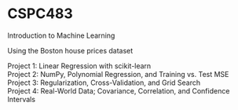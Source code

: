 # CSPC483
Introduction to Machine Learning

Using the Boston house prices dataset

Project 1: Linear Regression with scikit-learn\
Project 2: NumPy, Polynomial Regression, and Training vs. Test MSE\
Project 3: Regularization, Cross-Validation, and Grid Search\
Project 4: Real-World Data; Covariance, Correlation, and Confidence Intervals

